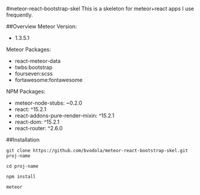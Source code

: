 #meteor-react-bootstrap-skel
This is a skeleton for meteor+react apps I use frequently.

##Overview
Meteor Version:
- 1.3.5.1

Meteor Packages:
- react-meteor-data
- twbs:bootstrap
- fourseven:scss
- fortawesome:fontawesome

NPM Packages:
- meteor-node-stubs: ~0.2.0
- react: ^15.2.1
- react-addons-pure-render-mixin: ^15.2.1
- react-dom: ^15.2.1
- react-router: ^2.6.0

##Installation

`git clone https://github.com/bvodola/meteor-react-bootstrap-skel.git proj-name`

`cd proj-name`

`npm install`

`meteor`
